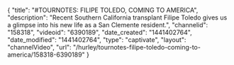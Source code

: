{
    "title": "#TOURNOTES: FILIPE TOLEDO, COMING TO AMERICA",
    "description": "Recent Southern California transplant Filipe Toledo gives us a glimpse into his new life as a San Clemente resident.",
    "channelid": "158318",
    "videoid": "6390189",
    "date_created": "1441402764",
    "date_modified": "1441402764",
    "type": "captivate",
    "layout": "channelVideo",
    "url": "\/hurley\/tournotes-filipe-toledo-coming-to-america\/158318-6390189"
}